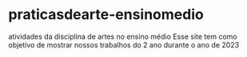 # praticasdearte-ensinomedio
atividades da disciplina de artes no ensino médio 
Esse site tem como objetivo de mostrar nossos trabalhos do 2 ano durante o ano de 2023 
